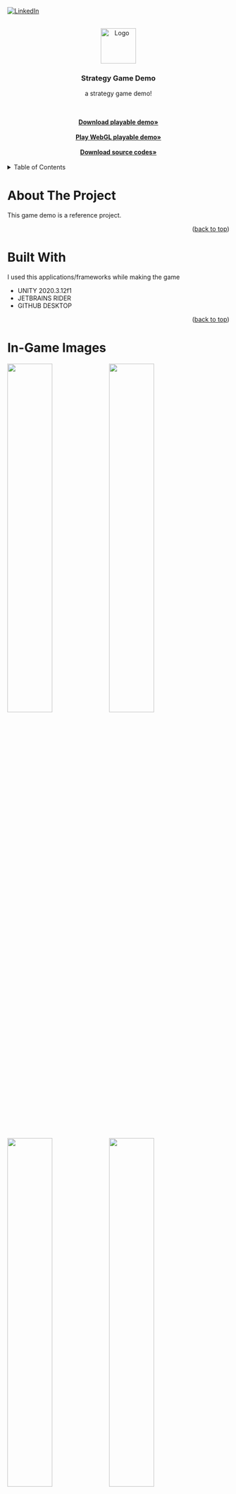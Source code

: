 <!-- Improved compatibility of back to top link: See: https://github.com/othneildrew/Best-README-Template/pull/73 -->
<a name="readme-top"></a>
<!--
*** Thanks for checking out the Best-README-Template. If you have a suggestion
*** that would make this better, please fork the repo and create a pull request
*** or simply open an issue with the tag "enhancement".
*** Don't forget to give the project a star!
*** Thanks again! Now go create something AMAZING! :D
-->



<!-- PROJECT SHIELDS -->
<!--
*** I'm using markdown "reference style" links for readability.
*** Reference links are enclosed in brackets [ ] instead of parentheses ( ).
*** See the bottom of this document for the declaration of the reference variables
*** for contributors-url, forks-url, etc. This is an optional, concise syntax you may use.
*** https://www.markdownguide.org/basic-syntax/#reference-style-links
-->
[![LinkedIn][linkedin-shield]][linkedin-url]


<!-- PROJECT LOGO -->
<br />
<div align="center">
  <a href="https://www.linkedin.com/in/furkan-nebio%C4%9Flu-257b411b7/">
    <img src="https://i.ibb.co/CHcCRtB/Logo.png" alt="Logo" width="80" height="80">
  </a>

  <h3 align="center">Strategy Game Demo</h3>

  <p align="center">
   a strategy game demo!
      </p>
    <br />
    <br />
    <a href="https://github.com/forawolf42/Strategy-Game-Demo/releases"><strong>Download playable demo»</strong></a>
    <br />
    <br />
        <a href="https://forawolf42.github.io/Strategy-Game-Webgl/"><strong>Play WebGL playable demo»</strong></a>
    <br />
    <br />
        <a href="https://github.com/forawolf42/Strategy-Game-Demo/releases"><strong>Download source codes»</strong></a>
    <br />
    <br />

</div>



<!-- TABLE OF CONTENTS -->
<details>
  <summary>Table of Contents</summary>
  <ol>
    <li>
      <a href="#about-the-project">About The Project</a>
    </li>
     <li>
      <a href="#built-with">Built With</a>
    </li>
     <li>
      <a href="#in-game-images">In-game Images</a>
    </li>
    <li>
      <a href="#in-game-algorithms">In-game Algorithms</a>
    </li>
    <li><a href="#draw-call">Draw-call</a></li>
    <li><a href="#design">Design</a></li>
    <li><a href="#contact">Contact</a></li>
  </ol>
</details>



<!-- ABOUT THE PROJECT -->
# About The Project

This game demo is a reference project.

<p align="right">(<a href="#readme-top">back to top</a>)</p>



# Built With

I used this applications/frameworks while making the game

* UNITY 2020.3.12f1
* JETBRAINS RIDER
* GITHUB DESKTOP

<p align="right">(<a href="#readme-top">back to top</a>)</p>

# In-Game Images

<img src="https://user-images.githubusercontent.com/76211809/209449831-23840cce-f3ce-46a5-9bd7-3f0591703bfd.gif" width="45%"></img> <img src="https://user-images.githubusercontent.com/76211809/209466035-91641d36-5065-4ecf-80fb-287c5244726a.gif" width="45%"></img> <img src="https://user-images.githubusercontent.com/76211809/209449829-80710c3e-b243-4c09-ac56-09774d5be037.gif" width="45%"></img> <img src="https://user-images.githubusercontent.com/76211809/209449833-6fed5ca2-65cc-440b-b8d6-fd653d7b75c0.gif" width="45%"></img> 


<!-- GETTING STARTED -->
# In-game Algorithms

## A* PathFinding

A* Pathfinding is an algorithm used to efficiently find a path from a starting point to a goal in a graph or a grid. It works by continuously evaluating the estimated cost to reach the goal from each possible next step and choosing the path with the lowest estimated cost until the goal is reached.

<img src="https://user-images.githubusercontent.com/76211809/209449863-2a857ced-d8aa-4ee6-b5d3-36805e14f02a.gif" width="45%"></img> <img src="https://user-images.githubusercontent.com/76211809/209449864-277f7eba-bcf9-4a7b-9865-14cee0e2118e.gif" width="45%"></img> 


## Draw Call

![a3](https://user-images.githubusercontent.com/76211809/209449914-7eaf6faa-065d-4947-91b8-610b557d02e6.gif)

## DESIGN
### Polymorphism
### Inheritance
### S-O-L-I-D
### Factory
### Singleton
### Publish And Subscribe
### MVC (MVVM)

<p align="right">(<a href="#readme-top">back to top</a>)</p>


<!-- CONTACT -->
## Contact

Furkan Nebioğlu - ttfurkaneb@gmail.com


Project Link: [https://github.com/forawolf42/Strategy-Game-Demo](https://github.com/forawolf42/Strategy-Game-Demo)

<p align="right">(<a href="#readme-top">back to top</a>)</p>


[linkedin-shield]: https://img.shields.io/badge/-LinkedIn-black.svg?style=for-the-badge&logo=linkedin&colorB=555
[linkedin-url]: https://www.linkedin.com/in/furkan-nebio%C4%9Flu-257b411b7/
